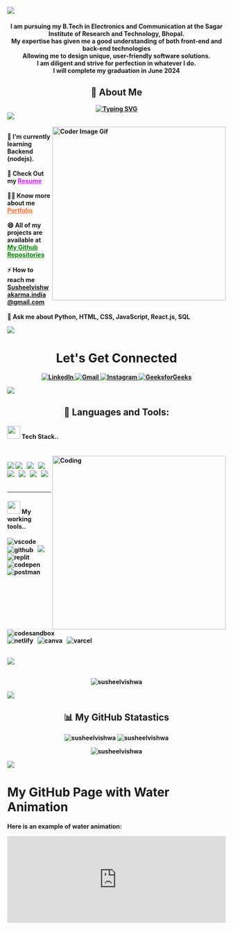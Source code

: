 ![](https://raw.githubusercontent.com/halfrost/halfrost/master/icons/header_.png)
<div>


<h4 align="center">I am pursuing my B.Tech in Electronics and Communication at the Sagar Institute of Research and Technology, Bhopal.
  <br>My expertise has given me a good understanding of both front-end and back-end technologies
  <br>Allowing me to design unique, user-friendly software solutions. 
  <br>I am diligent and strive for perfection in whatever I do.
  <br>I will complete my graduation in June 2024
  <h2 align="center">💫  About Me </h2>
</h4>


<div style="display: flex; justify-content: center; align-items: center;">
  <a href="https://git.io/typing-svg" target="_blank">
    <b><img src="https://readme-typing-svg.demolab.com/?lines=+Student+and+Aspiring+Full+Stack+Developer;" alt="Typing SVG"><b>
  </a>
</div>

<img src='https://raw.githubusercontent.com/andreasbm/readme/master/assets/lines/colored.png' />

<div>
<br>
  <img align="right" alt="Coder Image Gif" width="400" src="https://user-images.githubusercontent.com/119415006/232788353-c644eb55-f41d-4e30-ad97-4a0b88bfbbff.png">
  

🌱 I’m currently learning **Backend (nodejs)**.
<br><br>
🤔 Check Out my <a href="https://docs.google.com/document/d/1cB5rDEBopUy9eYz_aalDiit3fIoIxgWe-c6m_N1sac4/edit?usp=sharing" style="color: rgb(211, 28, 255);">Resume</a>
<br><br>
👨‍💻 Know more about me <a href="https://susheelvishwakarmaportfolio.netlify.app/" style="color: rgb(250, 111, 50);">Portfolio</a>
<br><br>
😄 All of my projects are available at <a href="https://github.com/susheelvishwa?tab=repositories" style="color: green;">My Github Repositories</a>
<br>
<br>
⚡ How to reach me <a href="mailto:Susheelvishwakarma.india@gmail.com" style="color:rgb(250, 111, 50);">Susheelvishwakarma.india@gmail.com</a>
<br>
<br>
💬 Ask me about **Python, HTML, CSS, JavaScript, React.js, SQL**



<img src='https://raw.githubusercontent.com/andreasbm/readme/master/assets/lines/colored.png' />
  


<h1 align="center">Let's Get Connected</h1>

<div align="center">

<a  href="https://www.linkedin.com/in/susheelvishwakarma65/" target="_blank"><img alt="LinkedIn" src="https://img.shields.io/badge/linkedin%20-%230077B5.svg?&style=for-the-badge&logo=linkedin&logoColor=white" />
</a>
<a href="mailto:susheelvishwakarma.india@gmail.com"><img  alt="Gmail" src="https://img.shields.io/badge/Gmail-D14836?style=for-the-badge&logo=gmail&logoColor=white" />
</a>
<a href="https://www.instagram.com/susheelvishwakarma65"><img alt="Instagram" src="https://img.shields.io/badge/instagram%20-%23FF69B4.svg?&style=for-the-badge&logo=instagram&logoColor=white" />
</a>
<a href="https://auth.geeksforgeeks.org/user/susheelvishwakarma65"><img alt="GeeksforGeeks" src="https://img.shields.io/badge/GeeksforGeeks%20-%23207B5.svg?&style=for-the-badge&logo=GeeksforGeeks&logoColor=white" />
</a>
</div>

  
 <img src='https://raw.githubusercontent.com/andreasbm/readme/master/assets/lines/colored.png' /> 
 
<h2 align="center">🚀 Languages and Tools: </h2>
 
<h4><img src="https://media.giphy.com/media/iY8CRBdQXODJSCERIr/giphy.gif" width="30px">&nbsp;Tech Stack..</h4>
<br>
 <img align="right" alt="Coding" width="400" src="https://media2.giphy.com/media/L1R1tvI9svkIWwpVYr/giphy.gif?cid=ecf05e47pkbgoupmgjv98otfuzjzz3olilr56muin6aigv8q&rid=giphy.gif&ct=g">
<p>
<img src="https://img.shields.io/badge/python%20-%23e38f26.svg?&style=for-the-badge&logo=python&logoColor=white" />
 <img src="https://img.shields.io/badge/html5%20-%23e34f26.svg?&style=for-the-badge&logo=html5&logoColor=white" />&nbsp;&nbsp;
 <img src="https://img.shields.io/badge/css3%20-%231572B6.svg?&style=for-the-badge&logo=css3&logoColor=white" />&nbsp;&nbsp;
<img src="https://img.shields.io/badge/javascript%20-%23F7DF1.svg?&style=for-the-badge&logo=javascript&logoColor=white" />&nbsp;&nbsp;
  <img src="https://img.shields.io/badge/react%20-%231572B6.svg?&style=for-the-badge&logo=react&logoColor=white" />&nbsp;&nbsp;
<img src="https://img.shields.io/badge/NPM-%23000000.svg?style=for-the-badge&logo=npm&logoColor=white" />&nbsp;&nbsp;
<img src="https://img.shields.io/badge/chakraui-%23012000.svg?style=for-the-badge&logo=chakraui&logoColor=white" />&nbsp;&nbsp;
<img src="https://img.shields.io/badge/Redux-%23015200.svg?style=for-the-badge&logo=Redux&logoColor=white" />&nbsp;&nbsp;
<br/>

<br/>
</p>
<hr>
 
<h4><img src="https://media.giphy.com/media/iY8CRBdQXODJSCERIr/giphy.gif" width="30px">&nbsp;My working tools..</h4>
<p>
  <img src="https://img.shields.io/badge/VSCode-0078D4?style=for-the-badge&logo=visual%20studio%20code&logoColor=white" alt="vscode" />&nbsp;&nbsp;
  <img src="https://img.shields.io/badge/GitHub-100000?style=for-the-badge&logo=github&logoColor=white" alt="github"/>&nbsp;&nbsp;
  <img src="https://img.shields.io/badge/Git%20-%23F7DF1E.svg?&style=for-the-badge&color=blue&logo=Git&logoColor=white" />&nbsp;&nbsp;
  <img src="https://img.shields.io/badge/replit-667881?style=for-the-badge&logo=replit&logoColor=white" alt="replit" />&nbsp;&nbsp;
 <br/>
 <img src="https://img.shields.io/badge/Codepen-000000?style=for-the-badge&logo=codepen&logoColor=white" alt="codepen" />&nbsp;&nbsp;
 <img src="https://img.shields.io/badge/Postman-FF6C37?style=for-the-badge&logo=Postman&logoColor=white" alt="postman"/>&nbsp;&nbsp;
  <img src="https://img.shields.io/badge/Codesandbox-000000?style=for-the-badge&logo=CodeSandbox&logoColor=white" alt="codesandbox" />&nbsp;&nbsp;
  <br/>
  <img src="https://img.shields.io/badge/Netlify-00C7B7?style=for-the-badge&logo=netlify&logoColor=white" alt="netlify" />&nbsp;&nbsp;
  <img src="https://img.shields.io/badge/Canva-%2300C4CC.svg?&style=for-the-badge&logo=Canva&logoColor=white" alt="canva" />&nbsp;&nbsp;
  <img src="https://img.shields.io/badge/vercel-0078D4?style=for-the-badge&logo=visual%20studio%" alt="varcel" />&nbsp;&nbsp;
  
</p>
<br/>
<img src='https://raw.githubusercontent.com/andreasbm/readme/master/assets/lines/colored.png' />
</div>
<br/>
<p align="center"> <img src="https://komarev.com/ghpvc/?username=susheelvishwa&label=Profile%20views&color=0e75b6&style=flat" alt="susheelvishwa" /> </p>

 <img src='https://raw.githubusercontent.com/andreasbm/readme/master/assets/lines/colored.png' /> 
<h2 align="center">📊 My GitHub Statastics </h2>

 <div align ="center">
<tr>
<td>
<img src="https://github-readme-stats.vercel.app/api?username=susheelvishwa&include_all_commits=true&count_private=true&show_icons=true&line_height=20&title_color=7A7ADB&icon_color=2234AE&text_color=D3D3D3&bg_color=0,000000,130F40" alt="susheelvishwa" />
<td>
<img src="https://github-readme-stats.vercel.app/api/top-langs?username=susheelvishwa&show_icons=true&locale=en&layout=compact&title_color=7A7ADB&icon_color=2234AE&text_color=D3D3D3&bg_color=0,000000,130F40" alt="susheelvishwa" />

<p><img align="center" src="https://github-readme-streak-stats.herokuapp.com/?user=susheelvishwa&theme=dark" alt="susheelvishwa" /></p>
  </div>
</td>
</tr>
</div>
 
<div align="center">

</div>
  <img src='https://raw.githubusercontent.com/andreasbm/readme/master/assets/lines/colored.png' />


# My GitHub Page with Water Animation

Here is an example of water animation:

<iframe src="https://susheelvishwa.github.io/water-animation/index.html" width="100%" height="200" frameborder="0"></iframe>
